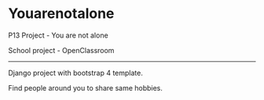 # Youarenotalone
P13 Project - You are not alone

School project - OpenClassroom
___

Django project with bootstrap 4 template.

Find people around you to share same hobbies.
